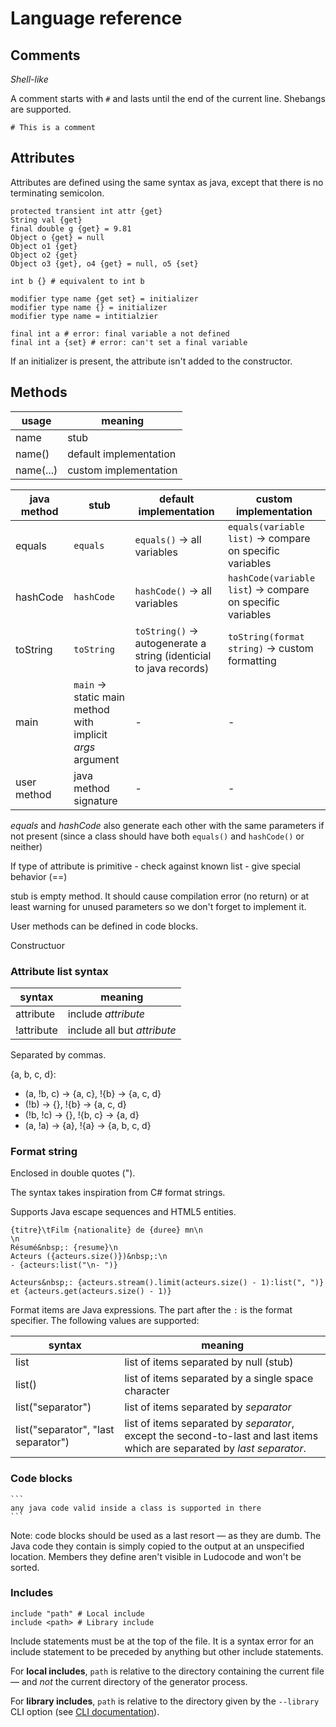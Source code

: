 # Language reference

## Comments

*Shell-like*

A comment starts with `#` and lasts until the end of the current line. Shebangs are supported.

```ludocode
# This is a comment
```

## Attributes

Attributes are defined using the same syntax as java, except that there is no terminating semicolon.

```ludocode
protected transient int attr {get}
String val {get}
final double g {get} = 9.81
Object o {get} = null
Object o1 {get}
Object o2 {get}
Object o3 {get}, o4 {get} = null, o5 {set}

int b {} # equivalent to int b

modifier type name {get set} = initializer
modifier type name {} = initializer
modifier type name = intitialzier

final int a # error: final variable a not defined
final int a {set} # error: can't set a final variable
```

If an initializer is present, the attribute isn't added to the constructor.

## Methods

usage|meaning
-|-
name|stub
name()|default implementation
name(...)|custom implementation

java method|stub|default implementation|custom implementation
-|-|-|-
equals|`equals`|`equals()` &rarr; all variables|`equals(variable list)` &rarr; compare on specific variables
hashCode|`hashCode`|`hashCode()` &rarr; all variables|`hashCode(variable list`) &rarr; compare on specific variables
toString|`toString`|`toString()` &rarr; autogenerate a string (identicial to java records)|`toString(format string)` &rarr; custom formatting
main|`main` &rarr; static main method with implicit *args* argument|-|-
user method|java method signature|-|-

*equals* and *hashCode* also generate each other with the same parameters if not present (since a class should have both `equals()` and `hashCode()` or neither)

If type of attribute is primitive - check against known list - give special behavior (==)

stub is empty method. It should cause compilation error (no return) or at least warning for unused parameters so we don't forget to implement it.

User methods can be defined in code blocks.

Constructuor

### Attribute list syntax

syntax|meaning
-|-
attribute|include *attribute*
!attribute|include all but *attribute*

Separated by commas.

{a, b, c, d}:

- (a, !b, c) &rarr; {a, c}, !{b} &rarr; {a, c, d}
- (!b) &rarr; {}, !{b} &rarr; {a, c, d}
- (!b, !c) &rarr; {}, !{b, c} &rarr; {a, d}
- (a, !a) &rarr; {a}, !{a} &rarr; {a, b, c, d}

### Format string

Enclosed in double quotes (").

The syntax takes inspiration from C# format strings.

Supports Java escape sequences and HTML5 entities.

```text
{titre}\tFilm {nationalite} de {duree} mn\n
\n
Résumé&nbsp;: {resume}\n
Acteurs ({acteurs.size()})&nbsp;:\n
- {acteurs:list("\n- ")}

Acteurs&nbsp;: {acteurs.stream().limit(acteurs.size() - 1):list(", ")} et {acteurs.get(acteurs.size() - 1)}
```

Format items are Java expressions. The part after the `:` is the format specifier. The following values are supported:

syntax|meaning
-|-
list|list of items separated by null (stub)
list()|list of items separated by a single space character
list("separator")|list of items separated by *separator*
list("separator", "last separator")|list of items separated by *separator*, except the second-to-last and last items which are separated by *last separator*.

### Code blocks

````ludocode
```
any java code valid inside a class is supported in there
```
````

Note: code blocks should be used as a last resort &mdash; as they are dumb. The Java code they contain is simply copied to the output at an unspecified location. Members they define aren't visible in Ludocode and won't be sorted.

### Includes

```ludocode
include "path" # Local include
include <path> # Library include
```

Include statements must be at the top of the file. It is a syntax error for an include statement to be preceded by anything but other include statements.

For **local includes**, `path` is relative to the directory containing the current file &mdash; and *not* the current directory of the generator process.

For **library includes**, `path` is relative to the directory given by the `--library` CLI option (see [CLI documentation](CLI.md)).
